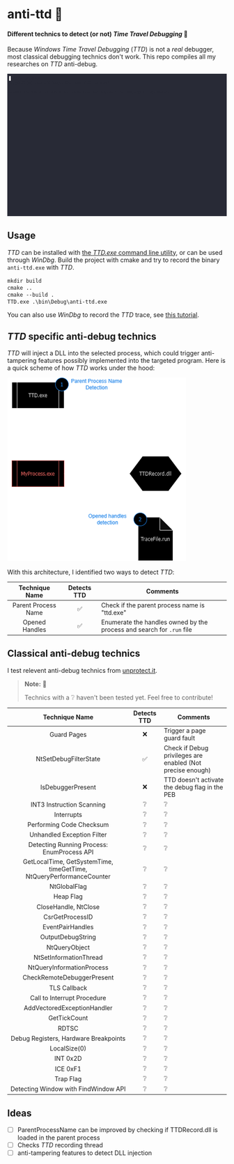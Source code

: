 # anti-ttd 👻
#### Different technics to detect (or not) *Time Travel Debugging* 🔎

Because *Windows Time Travel Debugging* (*TTD*) is not a *real* debugger, most classical debugging technics don't work.
This repo compiles all my researches on *TTD* anti-debug.

![demo](assets/demo.gif)

## Usage

*TTD* can be installed with [the *TTD.exe* command line utility](https://aka.ms/ttd/download), or can be used through *WinDbg*. 
Build the project with cmake and try to record the binary `anti-ttd.exe` with *TTD*.

```
mkdir build
cmake ..
cmake --build .
TTD.exe .\bin\Debug\anti-ttd.exe
```

You can also use *WinDbg* to record the *TTD* trace, see [this tutorial](https://github.com/airbus-cert/ttddbg/blob/main/HOWTO_TIME_TRAVEL.md).

## *TTD* specific anti-debug technics

*TTD* will inject a DLL into the selected process, which could trigger anti-tampering features possibly implemented into the targeted program.
Here is a quick scheme of how *TTD* works under the hood:

![TTD scheme](assets/TTD.png)

With this architecture, I identified two ways to detect *TTD*:

| Technique Name | Detects TTD | Comments |
|:---:|:---:|---|
| Parent Process Name | ✅ | Check if the parent process name is "ttd.exe" |
| Opened Handles | ✅ | Enumerate the handles owned by the process and search for `.run` file |

## Classical anti-debug technics

I test relevent anti-debug technics from [unprotect.it](unprotect.it).

> **Note:** 🔎
>
> Technics with a ❔ haven't been tested yet. Feel free to contribute!

| Technique Name | Detects TTD | Comments |
|:---:|:---:|---|
| Guard Pages | ❌ | Trigger a page guard fault  |
| NtSetDebugFilterState | ✅ | Check if Debug privileges are enabled (Not precise enough) |
| IsDebuggerPresent | ❌ | TTD doesn't activate the debug flag in the PEB |
| INT3 Instruction Scanning | ❔ | ❔ |
| Interrupts | ❔ | ❔ |
| Performing Code Checksum | ❔ | ❔ |
| Unhandled Exception Filter | ❔ | ❔ |
| Detecting Running Process: EnumProcess API | ❔ | ❔ |
| GetLocalTime, GetSystemTime, timeGetTime, NtQueryPerformanceCounter | ❔ | ❔ |
| NtGlobalFlag | ❔ | ❔ |
| Heap Flag | ❔ | ❔ |
| CloseHandle, NtClose | ❔ | ❔ |
| CsrGetProcessID | ❔ | ❔ |
| EventPairHandles | ❔ | ❔ |
| OutputDebugString | ❔ | ❔ |
| NtQueryObject | ❔ | ❔ |
| NtSetInformationThread | ❔ | ❔ |
| NtQueryInformationProcess | ❔ | ❔ |
| CheckRemoteDebuggerPresent | ❔ | ❔ |
| TLS Callback | ❔ | ❔ |
| Call to Interrupt Procedure | ❔ | ❔ |
| AddVectoredExceptionHandler | ❔ | ❔ |
| GetTickCount | ❔ | ❔ |
| RDTSC | ❔ | ❔ |
| Debug Registers, Hardware Breakpoints | ❔ | ❔ |
| LocalSize(0) | ❔ | ❔ |
| INT 0x2D | ❔ | ❔ |
| ICE 0xF1 | ❔ | ❔ |
| Trap Flag | ❔ | ❔ |
| Detecting Window with FindWindow API | ❔ | ❔ |


## Ideas
- [ ] ParentProcessName can be improved by checking if TTDRecord.dll is loaded in the parent process
- [ ] Checks *TTD* recording thread
- [ ] anti-tampering features to detect DLL injection
